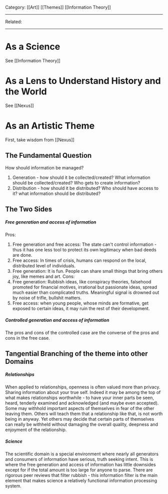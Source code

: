Category: [[Art]] [[Themes]] [[Information Theory]]
___
Related: 
___
# As a Science
See [[Information Theory]]
# As a Lens to Understand History and the World
See [[Nexus]]
# As an Artistic Theme
First, take wisdom from [[Nexus]]
## The Fundamental Question
How should information be managed? 
1. Generation - how should it be collected/created? What information should be collected/created? Who gets to create information?
2. Distribution - how should it be distributed? Who should have access to it? what information should be distributed? 
## The Two Sides
##### Free generation and access of information
Pros: 
1. Free generation and free access: The state can't control information - thus it has one less tool to protect its own legitimacy when bad deeds are done. 
2. Free access: In times of crisis, humans can respond on the local, distributed level of individuals. 
3. Free generation: It is fun. People can share small things that bring others joy, like memes and art. 
Cons: 
1. Free generation: Rubbish ideas, like conspiracy theories, falsehood promoted for financial motives, irrational but passionate ideas, spread much easier than complicated truths. Meaningful signal is drowned out by noise of trifle, bullshit matters. 
2. Free access: when young people, whose minds are formative, get exposed to certain ideas, it may ruin the rest of their development. 
##### Controlled generation and access of information 
The pros and cons of the controlled case are the converse of the pros and cons in the free case. 
## Tangential Branching of the theme into other Domains
##### Relationships
When applied to relationships, openness is often valued more than privacy. Sharing information about your true self. Indeed it may be among the top of what makes relationships worthwhile - to have your inner parts be seen, heard, tenderly examined and acknowledged (and maybe even accepted). Some may withhold important aspects of themselves in fear of the other leaving them. Others will teach them that a relationship like that, is not worth being in anyway. Yet others may decide that certain parts of themselves can really be withheld without damaging the overall quality, deepness and enjoyment of the relationship. 
##### Science
The scientific domain is a special environment where nearly all generators and consumers of information have serious, truth seeking intent. This is where the free generation and access of information has little downsides except for if the total amount is too large for anyone to parse. There are rigorous peer reviews that filter rubbish - this information filter is the main element that makes science a relatively functional information processing system. 

